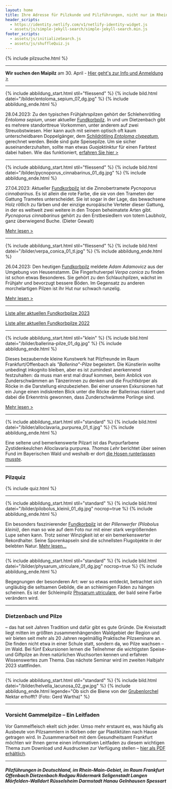 ```yaml
---
layout: home
title: Ihre Adresse für Pilzkunde und Pilzführungen, nicht nur im Rhein-Main-Gebiet
header_scripts:
  - https://identity.netlify.com/v1/netlify-identity-widget.js
  - assets/js/simple-jekyll-search/simple-jekyll-search.min.js
footer_scripts:
  - assets/js/initializeSearch.js
  - assets/js/shuffleQuiz.js
---
```

{% include pilzsuche.html %}

- - -

**Wir suchen den Maipilz** am 30. April - [Hier geht's zur Info und Anmeldung >](/termine) 

- - -

{% include abbildung_start.html stil="fliessend" %}
{% include bild.html datei="/bilder/entoloma_sepium_07_dg.jpg" %}
{% include abbildung_ende.html %}

28.04.2023: Zu den typischen Frühjahrspilzen gehört der Schlehenrötling *Entoloma sepium*, unser aktueller [Fundkorbpilz](AA "Glossar-"). In und um Dietzenbach gibt es mehrere standorttreue Vorkommen, unter anderem auf zwei Streuobstwiesen. Hier kann auch mit seinem optisch oft kaum unterscheidbaren Doppelgänger, dem [Schildrötling *Entoloma clypeatum*](/pilze/entoloma-clypeatum-schildrötling), gerechnet werden. Beide sind gute Speisepilze. Um sie sicher auseinanderzuhalten, sollte man etwas *Guajaktinktur* für einen Farbtest dabei haben. Wie das funktioniert, [erfahren Sie hier >](/pilze/entoloma-sepium-schlehenrötling) <div style="clear:  both"></div>

- - -

{% include abbildung_start.html stil="fliessend" %}
{% include bild.html datei="/bilder/pycnoporus_cinnabarinus_01_dg.jpg" %}
{% include abbildung_ende.html %}

27.04.2023: Aktueller [Fundkorbpilz](AA "Glossar-") ist die Zinnobertramete *Pycnoporus cinnabarinus*. Es ist allein die rote Farbe, die sie von den Trameten der Gattung Trametes unterscheidet. Sie ist sogar in der Lage, das bewachsene Holz rötlich zu färben und der einzige europäische Verteter dieser Gattung, in der es weltweit zwei weitere in den Tropen beheimatete Arten gibt. *Pycnoporus cinnabarinus* gehört zu den Erstbesiedlern von totem Laubholz, ganz überwiegend Buche. (Dieter Gewalt)

[Mehr lesen >](/pilze/pycnoporus-cinnabarinus-zinnoberrote-tramete)

<div style="clear:  both"></div>

- - -

{% include abbildung_start.html stil="fliessend" %}
{% include bild.html datei="/bilder/verpa_conica_01_tl.jpg" %}
{% include abbildung_ende.html %}

26.04.2023: Den heutigen [Fundkorbpilz](AA "Glossar-") meldete *Adam Adamovicz* aus der Umgebung von Heusenstamm. Die Fingerhutverpel *Verpa conica* zu finden ist schon etwas Besonderes. Sie gehört zu den Schlauchpilzen, wächst im Frühjahr und bevorzugt bessere Böden. Im Gegensatz zu anderen morchelartigen Pilzen ist ihr Hut nur schwach runzelig.

[Mehr lesen >](/pilze/verpa-conica-fingerhutverpel)

<div style="clear:  both"></div>

- - -

[Liste aller aktuellen Fundkorbpilze 2023](/artikel/liste-aller-aktuellen-fundkorbpilze-2023.html)

[Liste aller aktuellen Fundkorbpilze 2022](/artikel/liste-aller-aktuellen-fundkorbpilze-2022.html)

- - -

{% include abbildung_start.html stil="klein" %}
{% include bild.html datei="/bilder/ballerina-pilze_01_dg.jpg" %}
{% include abbildung_ende.html %}

Dieses bezaubernde kleine Kunstwerk hat Pilzfreunde im Raum Frankfurt/Offenbach als *"Ballerina"-Pilze* begeistert. Die Künstlerin wollte unbedingt inkognito bleiben, aber es ist zumindest anerkennend festzuhalten: da muss man erst mal drauf kommen, beim Anblick von Zunderschwämmen an Tänzerinnen zu denken und die Fruchtkörper als Röcke in die Darstellung einzubeziehen. Bei einer unseren Exkursionen hat ein Junge einen indiskreten Blick unter die Röcke der Ballerinas riskiert und dabei die Erkenntnis gewonnen, dass Zunderschwämme Porlinge sind.

[Mehr lesen >](/artikel/besuch-bei-den-ballerina-pilzen.html)

- - -

{% include abbildung_start.html stil="standard" %}
{% include bild.html datei="/bilder/alloclavaria_purpurea_01_tl.jpg" %}
{% include abbildung_ende.html %}

Eine seltene und bemerkenswerte Pilzart ist das Purpurfarbene Zystidenkeulchen Alloclavaria purpurea. *Thomas Lehr* berichtet über seinen Fund im Bayerischen Wald und weshalb er dort [die Hosen runterlassen musste](/pilze/alloclavaria-purpurea-purpurfarbenes-zystidenkeulchen).

- - -

### Pilzquiz

{% include quiz.html %}

- - -

{% include abbildung_start.html stil="standard" %}
{% include bild.html datei="/bilder/pilobolus_kleinii_01_dg.jpg" nocrop=true %}
{% include abbildung_ende.html %}

Ein besonders faszinierender [Fundkorbpilz](AA "Glossar-") ist der *Pillenwerfer (Pilobolus kleinii)*, den man so wie auf dem Foto nur mit einer stark vergrößernden Lupe sehen kann. Trotz seiner Winzigkeit ist er ein bemerkenswerter Rekordhalter. Seine Sporenkapseln sind die schnellsten Flugobjekte in der belebten Natur. [Mehr lesen...](/pilze/pilobolus-kleinii-pillenwerfer)

- - -

{% include abbildung_start.html stil="standard" %}
{% include bild.html datei="/bilder/physarum_utriculare_01_dg.jpg" nocrop=true %}
{% include abbildung_ende.html %}

Begegnungen der besonderen Art: wer so etwas entdeckt, betrachtet sich ungläubig die seltsamen Gebilde, die an schleimigen Fäden zu hängen scheinen. Es ist der Schleimpilz [Physarum utriculare](/pilze/physarum-utriculare-fadenfruchtschleimpilz), der bald seine Farbe verändern wird.

- - -

### Dietzenbach und Pilze

– das hat seit Jahren Tradition und dafür gibt es gute Gründe. Die Kreisstadt liegt mitten im größten zusammenhängenden Waldgebiet der Region und wir bieten seit mehr als 20 Jahren regelmäßig Praktische Pilzseminare an. Die finden nicht etwa in einer Schule statt, sondern da, wo Pilze wachsen – im Wald. Bei fünf Exkursionen lernen die Teilnehmer die wichtigsten Speise- und Giftpilze an ihren natürlichen Wuchsorten kennen und erfahren Wissenswertes zum Thema. Das nächste Seminar wird im zweiten Halbjahr 2023 stattfinden.

- - -

{% include abbildung_start.html stil="standard" %}
{% include bild.html datei="/bilder/helvella_lacunosa_02_gw.jpg" %}
{% include abbildung_ende.html legende="Ob sich die Biene von der <a href='/pilze/helvella-lacunosa-grubenlorchel'>Grubenlorchel</a> Nektar erhofft?  (Foto: Gerd Wartha)" %}

- - -

### Vorsicht Gammelpilze – Ein Leitfaden

Vor Gammelfleisch ekelt sich jeder. Umso mehr erstaunt es, was häufig als Ausbeute von Pilzsammlern in Körben oder gar Plastiktüten nach Hause getragen wird. In Zusammenarbeit mit dem Gesundheitsamt Frankfurt möchten wir Ihnen gerne einen informativen Leitfaden zu diesem wichtigen Thema zum Download und Ausdrucken zur Verfügung stellen – [hier als PDF erhältlich](/assets/docs/Fundkorb.de-Gammelpilze.pdf).

- - -

##### Pilzführungen in Deutschland, im Rhein-Main-Gebiet, im Raum Frankfurt Offenbach Dietzenbach Rodgau Rödermark Seligenstadt Langen Mörfelden-Walldort Rüsselsheim Darmstadt Hanau Gelnhausen Spessart